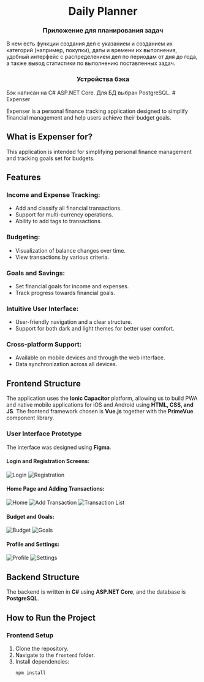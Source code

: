 <h1 align="center">Daily Planner </h1>
<h3 align="center">Приложение для планирования задач</h3>
В нем есть функции создания дел с указанием и созданием их категорий (например, покупки), даты и времени их выполнения, удобный интерфейс с распределением дел по периодам от дня до года, а также вывод статистики по выполнению поставленных задач.
<h3 align="center">Устройства бэка</h3>
Бэк написан на C# ASP.NET Core. Для БД выбран PostgreSQL.
# Expenser

Expenser is a personal finance tracking application designed to simplify financial management and help users achieve their budget goals.

## What is Expenser for?

This application is intended for simplifying personal finance management and tracking goals set for budgets.

## Features

### Income and Expense Tracking:
- Add and classify all financial transactions.
- Support for multi-currency operations.
- Ability to add tags to transactions.

### Budgeting:
- Visualization of balance changes over time.
- View transactions by various criteria.

### Goals and Savings:
- Set financial goals for income and expenses.
- Track progress towards financial goals.

### Intuitive User Interface:
- User-friendly navigation and a clear structure.
- Support for both dark and light themes for better user comfort.

### Cross-platform Support:
- Available on mobile devices and through the web interface.
- Data synchronization across all devices.

## Frontend Structure

The application uses the **Ionic Capacitor** platform, allowing us to build PWA and native mobile applications for iOS and Android using **HTML, CSS, and JS**. The frontend framework chosen is **Vue.js** together with the **PrimeVue** component library.

### User Interface Prototype

The interface was designed using **Figma**.

#### Login and Registration Screens:
![Login](link_to_image1) ![Registration](link_to_image2)

#### Home Page and Adding Transactions:
![Home](link_to_image3) ![Add Transaction](link_to_image4) ![Transaction List](link_to_image5)

#### Budget and Goals:
![Budget](link_to_image6) ![Goals](link_to_image7)

#### Profile and Settings:
![Profile](link_to_image8) ![Settings](link_to_image9)

## Backend Structure

The backend is written in **C#** using **ASP.NET Core**, and the database is **PostgreSQL**.

## How to Run the Project

### Frontend Setup
1. Clone the repository.
2. Navigate to the `frontend` folder.
3. Install dependencies:
   ```bash
   npm install
